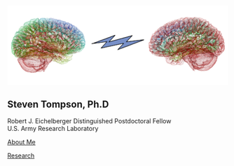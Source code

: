 
![brain_logo](static/Picture5.png)

## Steven Tompson, Ph.D

Robert J. Eichelberger Distinguished Postdoctoral Fellow  
U.S. Army Research Laboratory  

<a href="https://stompson26.github.io/about">About Me</a>
<p></p>
<a href="https://stompson26.github.io/research">Research</a>
<p></p>
